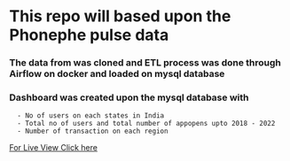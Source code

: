 # This repo will based upon the Phonephe pulse data
### The data from <repo> was cloned and ETL process was done through Airflow on docker and loaded on mysql database
### Dashboard was created upon the mysql database with 
      - No of users on each states in India
      - Total no of users and total number of appopens upto 2018 - 2022
      - Number of transaction on each region 
[For Live View Click here](https://pnraj-projects-phonephe-pulsedashboard-y5wmx8.streamlit.app/)



